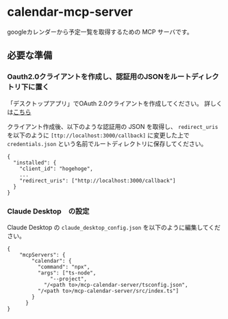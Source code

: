 # calendar-mcp-server

googleカレンダーから予定一覧を取得するための MCP サーバです。

## 必要な準備

### Oauth2.0クライアントを作成し、認証用のJSONをルートディレクトリ下に置く

「デスクトップアプリ」でOAuth 2.0クライアントを作成してください。
詳しくは[こちら](https://developers.google.com/identity/protocols/oauth2?hl=ja)

クライアント作成後、以下のような認証用の JSON を取得し、 `redirect_uris` を以下のように `[ttp://localhost:3000/callback]` に変更した上で `credentials.json` という名前でルートディレクトリに保存してください。

```
{
  "installed": {
    "client_id": "hogehoge",
    ...
    "redirect_uris": ["http://localhost:3000/callback"]
  }
}
```

### Claude Desktop　の設定

Claude Desktop の `claude_desktop_config.json` を以下のように編集してください。

```
{
    "mcpServers": {
        "calendar": {
          "command": "npx",
          "args": ["ts-node",
              "--project",
            "/<path to>/mcp-calendar-server/tsconfig.json",
          "/<path to>/mcp-calendar-server/src/index.ts"]
        }
      }
}

```